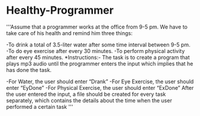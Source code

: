 # Healthy-Programmer
'''Assume that a programmer works at the office from 9-5 pm. We have to take care of his health and remind him three things:

-To drink a total of 3.5-liter water after some time interval between 9-5 pm.
-To do eye exercise after every 30 minutes.
-To perform physical activity after every 45 minutes.
*Instructions:-
The task is to create a program that plays mp3 audio until the programmer enters the input which implies that he has done the task.

-For Water, the user should enter “Drank”
-For Eye Exercise, the user should enter “EyDone”
-For Physical Exercise, the user should enter “ExDone”
After the user entered the input, a file should be created for every task separately, which contains the details about the time when the user performed a certain task
'''

